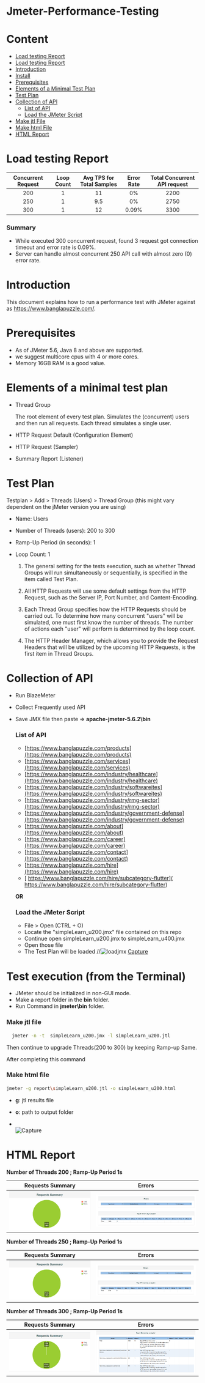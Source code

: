 # Jmeter-Performance-Testing
# Content
- [Load testing Report](https://github.com/imranhasanraaz/jmeter-perfomance-testing#load-testing-report)
- [Load testing Report](https://github.com/imranhasanraaz/jmeter-perfomance-testing#Summary)
- [Introduction](https://github.com/imranhasanraaz/jmeter-perfomance-testing#introduction)  
- [Install](https://github.com/imranhasanraaz/jmeter-perfomance-testingstall)      
- [Prerequisites](https://github.com/imranhasanraaz/jmeter-perfomance-testing#prerequisites)
- [Elements of a Minimal Test Plan](https://github.com/imranhasanraaz/jmeter-perfomance-testing#Elements-of-a-minimal-test-plan)    
- [Test Plan](https://github.com/imranhasanraaz/jmeter-perfomance-testing#test-plan)
- [Collection of API](https://github.com/imranhasanraaz/jmeter-perfomance-testing#collection-of-api)   
    - [List of API](https://github.com/imranhasanraaz/jmeter-perfomance-testing#list-of-api) 
    - [Load the JMeter Script](https://github.com/imranhasanraaz/jmeter-perfomance-testing#load-the-jmeter-script)
- [Make jtl File](https://github.com/imranhasanraaz/jmeter-perfomance-testing#make-jtl-file)  
- [Make html File](https://github.com/imranhasanraaz/jmeter-perfomance-testing#make-html-file)  
- [HTML Report](https://github.com/imranhasanraaz/jmeter-perfomance-testing#html-report) 

# Load testing Report

| Concurrent Request  | Loop Count | Avg TPS for Total Samples  | Error Rate | Total Concurrent API request |
|               :---: |      :---: |                      :---: |                        :---: |      :---: |
| 200  | 1  | 11  | 0%      | 2200   |
| 250  | 1  |  9.5     | 0%      | 2750   |
| 300  | 1  |  12    | 0.09%   | 3300   |


### Summary
- While executed 300 concurrent request, found  3 request got connection timeout and error rate is 0.09%.
- Server can handle almost concurrent 250 API call with almost zero (0) error rate.


# Introduction

This document explains how to run a performance test with JMeter against as https://www.banglapuzzle.com/.


# Prerequisites
- As of JMeter 5.6, Java 8 and above are supported.
- we suggest  multicore cpus with 4 or more cores.
- Memory 16GB RAM is a good value.


# Elements of a minimal test plan
- Thread Group

    The root element of every test plan. Simulates the (concurrent) users and then run all requests. Each thread simulates a single user.

- HTTP Request Default (Configuration Element)

- HTTP Request (Sampler)

- Summary Report (Listener)

# Test Plan

Testplan > Add > Threads (Users) > Thread Group (this might vary dependent on the jMeter version you are using)

- Name: Users
- Number of Threads (users): 200 to 300
- Ramp-Up Period (in seconds): 1
- Loop Count: 1

  1) The general setting for the tests execution, such as whether Thread Groups will run simultaneously or sequentially, is specified in the item called Test Plan.

  2) All HTTP Requests will use some default settings from the HTTP Request, such as the Server IP, Port Number, and Content-Encoding.

  3) Each Thread Group specifies how the HTTP Requests should be carried out. To determine how many concurrent "users" will be simulated, one must first know the number of threads. The number of actions each "user" will perform is determined by the loop count.

  4) The HTTP Header Manager, which allows you to provide the Request Headers that will be utilized by the upcoming HTTP Requests, is the first item in Thread Groups.

# Collection of API

- Run BlazeMeter  
- Collect Frequently used API  
- Save JMX file then paste => **apache-jmeter-5.6.2\bin**

    ### List of API 

    - [https://www.banglapuzzle.com/products](https://www.banglapuzzle.com/products)
    - [https://www.banglapuzzle.com/services](https://www.banglapuzzle.com/services)
    - [https://www.banglapuzzle.com/industry/healthcare](https://www.banglapuzzle.com/industry/healthcare)
    - [https://www.banglapuzzle.com/industry/softwareites](https://www.banglapuzzle.com/industry/softwareites)
    - [https://www.banglapuzzle.com/industry/rmg-sector](https://www.banglapuzzle.com/industry/rmg-sector)
    - [https://www.banglapuzzle.com/industry/government-defense](https://www.banglapuzzle.com/industry/government-defense)
    - [https://www.banglapuzzle.com/about](https://www.banglapuzzle.com/about)
    - [https://www.banglapuzzle.com/career](https://www.banglapuzzle.com/career)
    - [https://www.banglapuzzle.com/contact](https://www.banglapuzzle.com/contact)
    - [https://www.banglapuzzle.com/hire](https://www.banglapuzzle.com/hire)
    - [ https://www.banglapuzzle.com/hire/subcategory-flutter]( https://www.banglapuzzle.com/hire/subcategory-flutter)

   **OR**
    
  ### Load the JMeter Script 
   - File > Open (CTRL + O)
   - Locate the "simpleLearn_u200.jmx" file contained on this repo
   - Continue open simpleLearn_u200.jmx to simpleLearn_u400.jmx
   - Open those file
   - The Test Plan will be loaded
//![loadjmx](<img src="Image/SS-1.png">)
[Capture](<img src="Image/SS-1.png">)


# Test execution (from the Terminal)
 
- JMeter should be initialized in non-GUI mode.
- Make a report folder in the **bin** folder.  
- Run Command in __jmeter\bin__ folder.

 ### Make jtl file

```bash
  jmeter -n -t  simpleLearn_u200.jmx -l simpleLearn_u200.jtl
```      
  Then continue to upgrade Threads(200 to 300) by keeping Ramp-up Same.   

After completing this command  
   ### Make html file   
  
  ```bash
  jmeter -g report\simpleLearn_u200.jtl -o simpleLearn_u200.html
```
  - **g**: jtl results file

  - **o**: path to output folder
  - \
    ![Capture](<img src="Image/SS-2.png">)  

# HTML Report

**Number of Threads 200 ; Ramp-Up Period 1s**

Requests Summary             |  Errors
:-------------------------:|:-------------------------:
<img src="Image/SS-3.png">  |  <img src="Image/SS-5.png">

**Number of Threads 250 ; Ramp-Up Period 1s**
   
Requests Summary             |  Errors
:-------------------------:|:-------------------------:
<img src="Image/SS-3.png"> |  <img src="Image/SS-6.png">

**Number of Threads 300 ; Ramp-Up Period 1s**
   
Requests Summary             |  Errors
:-------------------------:|:-------------------------:
<img src="Image/SS-7.png">  |  <img src="Image/SS-8.png">
